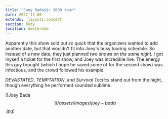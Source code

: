 ```yaml
---
title: "Joey Bada$$: 2000 tour"
date: 2022-12-08
extends: _layouts.concert
section: body
location: Amsterdam
---
```


Apparently this show sold out _so quick_ that the organizers wanted to add another date, but that wouldn't fit into
Joey's busy touring schedule. So instead of a new date, they just planned _two shows on the same night_. I got myself a
ticket for the first show, and Joey was incredible live. The energy this guy brought (which I hope he saved some of for
the second show) was infectious, and the crowd followed his example.

_DEVASTATED_, _TEMPTATION_, and _Survival Tactics_ stand out from the night, though everything he performed sounded
sublime.

![Joey Bada$$](/assets/images/joey-bada$$.jpg)
